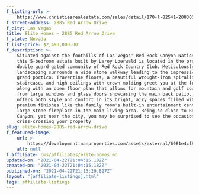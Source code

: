 ```yaml
---
f_listing-url: >-
    https://www.christiesrealestate.com/sales/detail/170-l-82541-2003051837039241/2885-red-arrow-drive-summerlin-las-vegas-nv-89135
f_street-address: 2885 Red Arrow Drive
f_city: Las Vegas
title: Elite Homes – 2885 Red Arrow Drive
f_state: Nevada
f_list-price: $2,490,000.00
f_description: >-
    Situated against the foothills of Las Vegas' Red Rock Canyon National Park,
    this 5-bedroom estate built by Leroy Loerwald is located in the premier,
    double guard-gated community of Red Rock Country Club. Meticulously designed
    landscaping surrounds a wide stone walkway leading to the impressive two-story
    grand portico. Travertine floors, a beautiful wrought-iron spiraling
    staircase, and high ceilings with crown molding greet you at the front entry,
    along with an open floor plan that allows for mountain and golf course views
    from large windows and glass doors showcasing the main back patio. The home
    offers both style and comfort in its bright, airy spaces filled with exquisite
    premium finishes like the family room's built-in entertainment center and the
    large stone fireplace in the main living area. Being so close to Red Rock
    Canyon, yet near the city, you may be surprised to see the occasional wildlife
    criss-crossing your property
slug: elite-homes-2885-red-arrow-drive
f_featured-image:
    url: >-
        https://development.nanproperties.com/assets/external/6081e4cf8bc556a8ed541adf_6077da665e0f21063b7fa193_60331a77a1044screen-shot-2021-02-21-at-6.43.40-PM.jpeg
    alt: null
f_affiliate: cms/affiliates/elite-homes.md
updated-on: "2021-04-22T21:04:15.182Z"
created-on: "2021-04-22T21:04:15.182Z"
published-on: "2021-04-22T21:13:29.827Z"
layout: "[affiliate-listings].html"
tags: affiliate-listings
---
```

